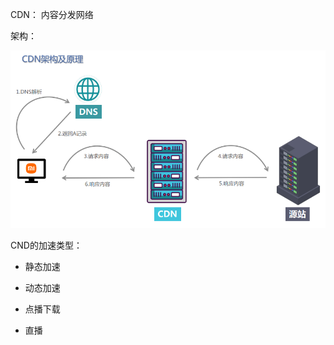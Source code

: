 CDN： 内容分发网络

架构：

![](../../../../操作/assets/2022-11-14-20-09-00-image.png)

CND的加速类型：

- 静态加速

- 动态加速

- 点播下载

- 直播
